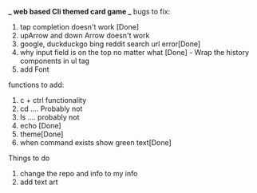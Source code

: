 **_ web based Cli themed card game _**
bugs to fix:

1. tap completion doesn't work [Done]
1. upArrow and down Arrow doesn't work
1. google, duckduckgo bing reddit search url error[Done]
1. why input field is on the top no matter what [Done] - Wrap the history components in ul tag
1. add Font

functions to add:

1. c + ctrl functionality
1. cd .... Probably not
1. ls .... probably not
1. echo [Done]
1. theme[Done]
1. when command exists show green text[Done]

Things to do

1. change the repo and info to my info
1. add text art
